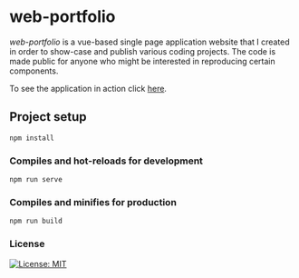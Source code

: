 # web-portfolio

_web-portfolio_ is a vue-based single page application website that I created in order to show-case and publish various 
coding projects. The code is made public for anyone who might be interested in reproducing certain components.

To see the application in action click [here](https://yagmour.io).

## Project setup
```
npm install
```

### Compiles and hot-reloads for development
```
npm run serve
```

### Compiles and minifies for production
```
npm run build
```

### License

[![License: MIT](https://img.shields.io/badge/License-MIT-yellow.svg)](https://opensource.org/licenses/MIT)

